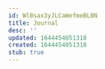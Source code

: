 ```yaml
---
id: Wl0sax3yJLCaWefmeBL8N
title: Journal
desc: ''
updated: 1644454051318
created: 1644454051318
stub: true
---
```


